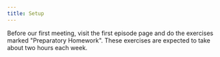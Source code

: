 ```yaml
---
title: Setup
---
```


Before our first meeting, visit the first episode page and do
the exercises marked "Preparatory Homework". These exercises are
expected to take about two hours each week.


